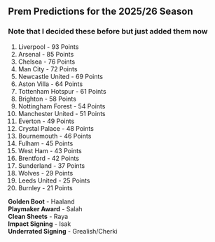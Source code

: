 ## Prem Predictions for the 2025/26 Season

### Note that I decided these before but just added them now

1. Liverpool - 93 Points
2. Arsenal - 85 Points
3. Chelsea - 76 Points
4. Man City - 72 Points
5. Newcastle United - 69 Points
6. Aston Villa - 64 Points
7. Tottenham Hotspur - 61 Points
8. Brighton - 58 Points
9. Nottingham Forest - 54 Points
10. Manchester United - 51 Points
11. Everton - 49 Points
12. Crystal Palace - 48 Points
13. Bournemouth - 46 Points
14. Fulham - 45 Points
15. West Ham - 43 Points
16. Brentford - 42 Points
17. Sunderland - 37 Points
18. Wolves - 29 Points
19. Leeds United - 25 Points
20. Burnley - 21 Points

**Golden Boot** - Haaland  
**Playmaker Award** - Salah  
**Clean Sheets** - Raya  
**Impact Signing** - Isak  
**Underrated Signing** - Grealish/Cherki  
